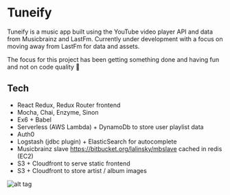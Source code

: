 # Tuneify

Tuneify is a music app built using the YouTube video player API and data from Musicbrainz and LastFm. Currently under development with a focus on moving away from LastFm for data and assets. 

The focus for this project has been getting something done and having fun and not on code quality 🙈

## Tech
* React Redux, Redux Router frontend
* Mocha, Chai, Enzyme, Sinon
* Ex6 + Babel
* Serverless (AWS Lambda) + DynamoDb to store user playlist data
* Auth0
* Logstash (jdbc plugin) + ElasticSearch for autocomplete
* Musicbrainz slave https://bitbucket.org/lalinsky/mbslave cached in redis (EC2)
* S3 + Cloudfront to serve static frontend 
* S3 + Cloudfront to store artist / album images


![alt tag](https://media.giphy.com/media/l0HlzayaF0jLB5TS8/source.gif)


